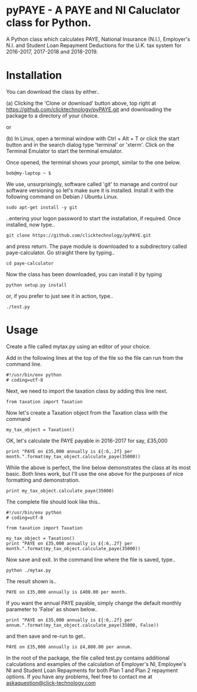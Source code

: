# pyPAYE - A PAYE and NI Caluclator class for Python.
A Python class which calculates PAYE, National Insurance (N.I.), Employer's N.I. and Student Loan Repayment Deductions for the U.K. tax system for 2016-2017, 2017-2018 and 2018-2019.
 
# Installation
 
You can download the class by either..

(a) Clicking the 'Clone or download' button above, top right at https://github.com/clicktechnology/pyPAYE.git and downloading the package to a directory of your choice.

or

(b) In Linux, open a terminal window with Ctrl + Alt + T or click the start button and in the search dialog type 'terminal' or 'xterm'.  Click on the Terminal Emulator to start the terminal emulator.

Once opened, the terminal shows your prompt, similar to the one below.
```
bob@my-laptop ~ $
```

We use, unsurprisingly, software called 'git' to manage and control our software versioning so let's make sure it is installed.  Install it with the following command on Debian / Ubuntu Linux.

```
sudo apt-get install -y git
```

..entering your logon password to start the installation, if required.  Once installed, now type..

```
git clone https://github.com/clicktechnology/pyPAYE.git
```

and press return.  The paye module is downloaded to a subdirectory called paye-calculator.  Go straight there by typing..

```
cd paye-calculator
```

Now the class has been downloaded, you can install it by typing

```
python setup.py install
```

or, if you prefer to just see it in action, type..

```
./test.py
```


# Usage

Create a file called mytax.py using an editor of your choice.

Add in the following lines at the top of the file so the file can run from the command line.

```
#!/usr/bin/env python
# coding=utf-8
```

Next, we need to import the taxation class by adding this line next.

```
from taxation import Taxation
``` 

Now let's create a Taxation object from the Taxation class with the command

```
my_tax_object = Taxation()
```

OK, let's calculate the PAYE payable in 2016-2017 for say, £35,000

```
print "PAYE on £35,000 annually is £{:6,.2f} per month.".format(my_tax_object.calculate_paye(35000))
```

While the above is perfect, the line below demonstrates the class at its most basic.  Both lines work, but I'll use the one above for the purposes of nice formatting and demonstration.

```
print my_tax_object.calculate_paye(35000)
```

The complete file should look like this..

```
#!/usr/bin/env python
# coding=utf-8
        
from taxation import Taxation
        
my_tax_object = Taxation()
print "PAYE on £35,000 annually is £{:6,.2f} per month.".format(my_tax_object.calculate_paye(35000))
```

Now save and exit.  In the command line where the file is saved, type.. 

```
python ./mytax.py
```
    
The result shown is..

```
PAYE on £35,000 annually is £400.00 per month.
```

If you want the annual PAYE payable, simply change the default monthly parameter to 'False' as shown below..

```
print "PAYE on £35,000 annually is £{:6,.2f} per annum.".format(my_tax_object.calculate_paye(35000, False))
```

and then save and re-run to get..
```
PAYE on £35,000 annually is £4,800.00 per annum.
```

In the root of the package, the file called test.py contains additional calculations and examples of the calculation of Employer's NI, Employee's NI and Student Loan Repayments for both Plan 1 and Plan 2 repayment options.  If you have any problems, feel free to contact me at askaquestion@click-technology.com
